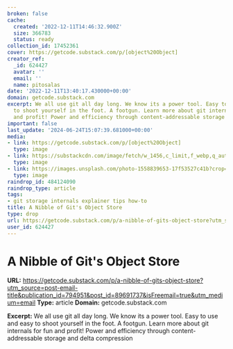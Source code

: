 ```yaml
---
broken: false
cache:
  created: '2022-12-11T14:46:32.900Z'
  size: 366783
  status: ready
collection_id: 17452361
cover: https://getcode.substack.com/p/[object%20Object]
creator_ref:
  _id: 624427
  avatar: ''
  email: ''
  name: pitosalas
date: '2022-12-11T13:40:17.430000+00:00'
domain: getcode.substack.com
excerpt: We all use git all day long. We know its a power tool. Easy to use and easy
  to shoot yourself in the foot. A footgun. Learn more about git internals for fun
  and profit! Power and efficiency through content-addressable storage and delta compression
important: false
last_update: '2024-06-24T15:07:39.681000+00:00'
media:
- link: https://getcode.substack.com/p/[object%20Object]
  type: image
- link: https://substackcdn.com/image/fetch/w_1456,c_limit,f_webp,q_auto:good,fl_progressive:steep/https%3A%2F%2Fbucketeer-e05bbc84-baa3-437e-9518-adb32be77984.s3.amazonaws.com%2Fpublic%2Fimages%2Fbf2af72c-8b49-41f5-b1f5-d2fbbc01ec0e_2048x2048.png
  type: image
- link: https://images.unsplash.com/photo-1558839653-17f53527c41b?crop=entropy&cs=tinysrgb&fit=max&fm=jpg&ixid=MnwzMDAzMzh8MHwxfHNlYXJjaHwxfHxjaHVua3xlbnwwfHx8fDE2NjU3NDkzNTA&ixlib=rb-1.2.1&q=80&w=1080
  type: image
raindrop_id: 484124090
raindrop_type: article
tags:
- git storage internals explainer tips how-to
title: A Nibble of Git's Object Store
type: drop
url: https://getcode.substack.com/p/a-nibble-of-gits-object-store?utm_source=post-email-title&publication_id=794951&post_id=89691737&isFreemail=true&utm_medium=email
user_id: 624427
---
```


# A Nibble of Git's Object Store

**URL:** https://getcode.substack.com/p/a-nibble-of-gits-object-store?utm_source=post-email-title&publication_id=794951&post_id=89691737&isFreemail=true&utm_medium=email
**Type:** article
**Domain:** getcode.substack.com

**Excerpt:** We all use git all day long. We know its a power tool. Easy to use and easy to shoot yourself in the foot. A footgun. Learn more about git internals for fun and profit! Power and efficiency through content-addressable storage and delta compression
